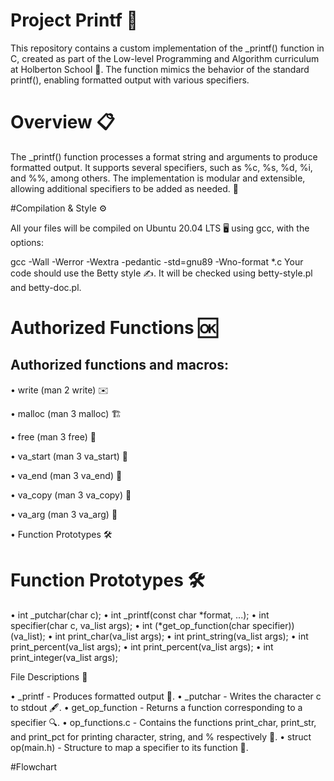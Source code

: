 # Project Printf 🎉

This repository contains a custom implementation of the _printf() function in C, created as part of the Low-level Programming and Algorithm curriculum at Holberton School 🏫. The function mimics the behavior of the standard printf(), enabling formatted output with various specifiers.

# Overview 📋

The _printf() function processes a format string and arguments to produce formatted output. It supports several specifiers, such as %c, %s, %d, %i, and %%, among others. The implementation is modular and extensible, allowing additional specifiers to be added as needed. 🔧

#Compilation & Style ⚙️

All your files will be compiled on Ubuntu 20.04 LTS 🖥️ using gcc, with the options:

gcc -Wall -Werror -Wextra -pedantic -std=gnu89 -Wno-format *.c
Your code should use the Betty style ✍️. It will be checked using betty-style.pl and betty-doc.pl.

# Authorized Functions 🆗
## Authorized functions and macros:

• write (man 2 write) ✉️

• malloc (man 3 malloc) 🏗️

• free (man 3 free) 💸

• va_start (man 3 va_start) 🏁

• va_end (man 3 va_end) 🏁

• va_copy (man 3 va_copy) 🔄

• va_arg (man 3 va_arg) 🧳

• Function Prototypes 🛠️

# Function Prototypes 🛠️

• int _putchar(char c);
• int _printf(const char *format, ...);
• int specifier(char c, va_list args);
• int (*get_op_function(char specifier))(va_list);
• int print_char(va_list args);
• int print_string(va_list args);
• int print_percent(va_list args);
• int print_percent(va_list args);
• int print_integer(va_list args);

File Descriptions 📁

• _printf - Produces formatted output 🎯.
• _putchar - Writes the character c to stdout 🖋️.
• get_op_function - Returns a function corresponding to a specifier 🔍.
• op_functions.c - Contains the functions print_char, print_str, and print_pct for printing character, string, and % respectively 💬.
• struct op(main.h) - Structure to map a specifier to its function 🔄.

#Flowchart 


